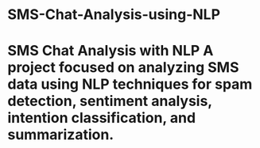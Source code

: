 # SMS-Chat-Analysis-using-NLP
# SMS Chat Analysis with NLP  A project focused on analyzing SMS data using NLP techniques for spam detection, sentiment analysis, intention classification, and summarization.  
